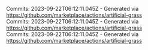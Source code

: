 Commits: 2023-09-22T06:12:11.045Z - Generated via https://github.com/marketplace/actions/artificial-grass
<br>
Commits: 2023-09-22T06:12:11.045Z - Generated via https://github.com/marketplace/actions/artificial-grass
<br>
Commits: 2023-09-22T06:12:11.045Z - Generated via https://github.com/marketplace/actions/artificial-grass
<br>

